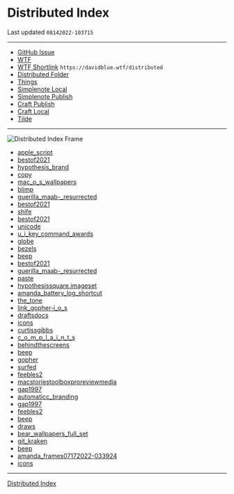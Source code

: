 # Distributed Index
Last updated `08142022-103715`

---
- [GitHub Issue](https://github.com/extratone/bilge/issues/330) 
- [WTF](https://davidblue.wtf/drafts/3B7930BE-07BC-4DB9-A591-4254BEE42A82.html)
- [WTF Shortlink](https://davidblue.wtf/distributed) `https://davidblue.wtf/distributed`
- [Distributed Folder](https://www.icloud.com/iclouddrive/0b7XOcnuZWTZlrPVZBegl1DWA#Distributed)
- [Things](things:///show?id=HvkLFcKxxC9x7X7LBCY3DQ)
- [Simplenote Local](simplenote://note/e879806edef84144a4caf5686be3e3c3)
- [Simplenote Publish](http://simp.ly/publish/D5T2P7)
- [Craft Publish](https://www.craft.do/s/Rjbfm6F98SkAnz)
- [Craft Local](craftdocs://open?blockId=4B2C2917-3777-4898-A392-C06FAD4F7AFF&spaceId=d64c60d3-b1ba-bda2-5e7a-5c1baae7751f)
- [Tilde](https://tilde.town/~extratone/distributed)

---

![Distributed Index Frame](https://i.snap.as/Kl9Dwq0g.png)

- [apple_script](https://www.icloud.com/attachment/?u=https%3A%2F%2Fcvws.icloud-content.com%2FB%2FAQ_DwZdb2gmyhBobOulxyYzKOM2dAY7I6l6W34PDAiluTjbzXZUI7aZj%2F%24%7Bf%7D%3Fo%3DAkEFJDbxeTrbUO-jrGyeEL4iJIy-ZgJZal_JoNrlgaWy%26v%3D1%26x%3D3%26a%3DCAogyF5L_kivPhfZWcMCtnMKIMX9RD-9cjCf3twPVflpQaQSbRDA_4DoqTAYwI_8u7MwIgEAUgTKOM2dWgQI7aZjaiZWBhFxsLJQqlR0wiKQT5c3oHltoO7rJM6HQHtesq-gPEPqqwgTmnImtKdI64kwCGRtppq2q2NCmOrFBlEeZ5COCgygMxf1q0n1cFUIcaA%26e%3D1663083415%26fl%3D%26r%3D44571F3F-C156-4FE4-8E2B-9A18A5BD26B9-1%26k%3D%24%7Buk%7D%26ckc%3Dcom.apple.clouddocs%26ckz%3Dcom.apple.CloudDocs%26p%3D33%26s%3D6qFmd63sof9TGeKT79vY_zZvWs4&uk=MIdRQd0B8ackZaW_IhScGw&f=AppleScript.tar&sz=206848)
- [bestof2021](https://www.icloud.com/attachment/?u=https%3A%2F%2Fcvws.icloud-content.com%2FB%2FAVg6qJT1PkMsSmVpOVyxxSQFHr5rAcW1teNXH5p3jlq6nfA71-d9SZT-%2F%24%7Bf%7D%3Fo%3DAuNcLvMtF7Rufjht_W0kOi-sFruVC-HTDLOSHSXRwRTz%26v%3D1%26x%3D3%26a%3DCAogwwpWn8MjNjkXDwQaVhsqGWxrj5hE_C9_g618YlRSorYSbRDKg4HoqTAYypP8u7MwIgEAUgQFHr5rWgR9SZT-aibhbt4qXcbj1zRsUjwbEwhBagUp5s808SgWZYVBksDIGJLSp8TN93Im2OMEVTAWHtiukv_sR4iaPIKenx5EO-590bC-a695J_VHj7JN7V4%26e%3D1663083416%26fl%3D%26r%3D761ED254-6385-4C31-A0AA-B4C30822EB0C-1%26k%3D%24%7Buk%7D%26ckc%3Dcom.apple.clouddocs%26ckz%3Dcom.apple.CloudDocs%26p%3D33%26s%3DAeqbxjx00rHK9a5BVTfhSDH9T-A&uk=e8f1jMShofdsPielG3DCYQ&f=Bestof2021.mp3&sz=227191250)
- [hypothesis_brand](https://www.icloud.com/attachment/?u=https%3A%2F%2Fcvws.icloud-content.com%2FB%2FAemGc3UpWywvyKgd3GWyMyZ2GTvwAeey3Z0YoLutA3giQX9WkMOyny2O%2F%24%7Bf%7D%3Fo%3DAkQEt0Q_kT0zWUYWcg_ggZkXbn6fV-5wlkRGnCuAz6Su%26v%3D1%26x%3D3%26a%3DCAogruJ3buDKa1cz4OENhHeXEwx9N45i1qR_-Vh0Voa36twSbRCOh4HoqTAYjpf8u7MwIgEAUgR2GTvwWgSyny2OaiYEl_qzPbTr70LAd3j9IQU05nz_zteVmtnrmljlmNicIe2uGYxDyHImqx_f7yJbFFaHvbLmdSSmqX0vWmtWG70NoxR4VpD9Tw2j9Q7y1c0%26e%3D1663083416%26fl%3D%26r%3DFEA34865-52A0-4AF4-B7DF-06766FC9FE3A-1%26k%3D%24%7Buk%7D%26ckc%3Dcom.apple.clouddocs%26ckz%3Dcom.apple.CloudDocs%26p%3D33%26s%3DnAiqEgEZ6f4BBIonmoq0wp2XC-M&uk=-3rvDuWZnwkPYmie1Z4_WQ&f=HypothesisBrand.tar&sz=353792)
- [copy](https://www.icloud.com/attachment/?u=https%3A%2F%2Fcvws.icloud-content.com%2FB%2FAdC-a4yJsyf180Lnjs-mtIVEErKPAVQ81qZEqn01GYpfb47s9kqN6zmu%2F%24%7Bf%7D%3Fo%3DAhB9OAqj-_xThr5dU0o5gs9twXYSZdF8me2zC7dGnbZd%26v%3D1%26x%3D3%26a%3DCAogsYbPC8pfoV_gt6Fl32hay2eoqRS8JivfcC81EFbOWWgSbRDcioHoqTAY3Jr8u7MwIgEAUgREErKPWgSN6zmuaiZMUWWTKKQJm6y8m-FKVlElGHUxkDgGYpbx9bq9LZFf2LV6ESvHCHImm_vNmgshLX1ZPDUX-_61DSdcN7VGaOB9goORigyppPd1w2-4N-0%26e%3D1663083416%26fl%3D%26r%3DB2BFBA89-C59D-4ECD-8D97-F6443E6705A0-1%26k%3D%24%7Buk%7D%26ckc%3Dcom.apple.clouddocs%26ckz%3Dcom.apple.CloudDocs%26p%3D33%26s%3DjpcQEcxA-_5Hr8WvX2tMH4Bm2hg&uk=nSp7rSruHYkCWP9vzKvH7Q&f=Copy.aiff&sz=77144)
- [mac_o_s_wallpapers](https://www.icloud.com/attachment/?u=https%3A%2F%2Fcvws.icloud-content.com%2FB%2FASDVn6VsA6Yvu2M3X3zlvCgyqyLFAQ2m7vB9DkFNDsE6047eJk8Qk88S%2F%24%7Bf%7D%3Fo%3DAljtWHbLaKk-ZPVV3oF7Zm1jKxfnx3E1CdqL7et-Atn1%26v%3D1%26x%3D3%26a%3DCAogLA7Y02aVUgYkqpPd4Ya1y2u1U09W8L-gzq3kulmTbjISbRCujoHoqTAYrp78u7MwIgEAUgQyqyLFWgQQk88SaiZzdXHRi3VUNYJmkRz9FX9tdr7JImAKXVnDxuPbLQuJGlv-wtC0tHImGCvnrm5J_MyJwriqIvGFPz3rL3Nk_dGh0w8J3TxwJjsxBE6m7AA%26e%3D1663083417%26fl%3D%26r%3DECC0166E-7C44-4E49-B3FB-B3F44D9EAAEA-1%26k%3D%24%7Buk%7D%26ckc%3Dcom.apple.clouddocs%26ckz%3Dcom.apple.CloudDocs%26p%3D33%26s%3D9_l8W7At_9pfkuEpZoczDGaVj94&uk=A3w27nvbD1DeYwceN1iRpQ&f=macOSWallpapers.tar&sz=387464704)
- [blimp](https://www.icloud.com/attachment/?u=https%3A%2F%2Fcvws.icloud-content.com%2FB%2FAS3qkm2B6HgD4deOaIo5rhB8Ln2HAfZt2fgq4lzXa2_npgjQ4V-jyRA-%2F%24%7Bf%7D%3Fo%3DAvm-qxC55tvSSIJj7glN_ytbPzR4zTUyh9ZyBOSOS8-O%26v%3D1%26x%3D3%26a%3DCAogyh7-fBiTc5kP3edWQR3PIu3t2yOHFfxkXLxosnMULiASbRD9kYHoqTAY_aH8u7MwIgEAUgR8Ln2HWgSjyRA-aiZDDJ1tntqtzXTTIgBb0IpdA7iOT3MRLqVoADTnqZxZS09-JMCJkHImnT40C2Er7Cg4DGb_UqNJ1pvEEADDaT_8jaUO1cpRgd5-PJ9oNbw%26e%3D1663083417%26fl%3D%26r%3D7E347AF3-4A78-4B90-961E-CCAC5E129D13-1%26k%3D%24%7Buk%7D%26ckc%3Dcom.apple.clouddocs%26ckz%3Dcom.apple.CloudDocs%26p%3D33%26s%3D3w9oeVuTbrJ08zda4K-J9uQv3Hg&uk=ni3LiVPxagA_yN9KK58F0g&f=blimp.tar&sz=21480960)
- [guerilla_maab-_resurrected](https://www.icloud.com/attachment/?u=https%3A%2F%2Fcvws.icloud-content.com%2FB%2FARaydRzSUSsfAK35QFr1ZUDfP6T6Ab6ZH3enMGcoz3UZ-ld5OJFn8d6l%2F%24%7Bf%7D%3Fo%3DAmLYeu7JTlxWjibpJnhK0p9NAxPSdQpbb01t25Qzn7mg%26v%3D1%26x%3D3%26a%3DCAogMIRanE3ELrdzR5HCy2z3YIqKk6hV3nMXNn8gP1FkWGgSbRDmloHoqTAY5qb8u7MwIgEAUgTfP6T6WgRn8d6laibIMlci_Szf7fVdFrG9oyUaHlyNKfhhszchRe65YyrFIYdIJPlhjXImtoPwm942IlysSzhN50lUF13XXWTN4hUiAcc09O5zcNL3N_ZPHJE%26e%3D1663083418%26fl%3D%26r%3D6F4F50CA-C0F7-4D93-AB1F-826C6F73A07B-1%26k%3D%24%7Buk%7D%26ckc%3Dcom.apple.clouddocs%26ckz%3Dcom.apple.CloudDocs%26p%3D33%26s%3DAr6Jj9-ALK3lcsW4c_95aDZHoXE&uk=jMEt79IdgjjZXQ7NOzlOiw&f=GuerillaMaab-Resurrected.tar&sz=152888832)
- [bestof2021](https://www.icloud.com/attachment/?u=https%3A%2F%2Fcvws.icloud-content.com%2FB%2FATCmGjANmkyV1GHV9205mKQh8pB6Ac2AWxBnu6CwpzDi6r4KPOsFIEJ0%2F%24%7Bf%7D%3Fo%3DAu7-foyvDgYIierG2AbzWEdyv51kelYdO0JWQnXL3aeg%26v%3D1%26x%3D3%26a%3DCAogddo9A2Bs3cIxPTG1YYHudigu9PHRfsKsLQwLv3fsSfwSbRC3moHoqTAYt6r8u7MwIgEAUgQh8pB6WgQFIEJ0aiZzneQcqtoO-JX0jcjXc17gd4_spGvSUSLFPoasm6Kok_VeRx4FGXImpENezqJaheDulQK8KrXz7UT4oAn1ErxY2fBg-_BovjwkW5uNGlg%26e%3D1663083418%26fl%3D%26r%3D20A50898-0580-4724-8C07-EAA3778E3726-1%26k%3D%24%7Buk%7D%26ckc%3Dcom.apple.clouddocs%26ckz%3Dcom.apple.CloudDocs%26p%3D33%26s%3DvTBO6oe3OLFw8GxLLOW-eWbnZqo&uk=NEsNQl1yANDeCoCxzMPZjg&f=Bestof2021.7z&sz=387917216)
- [shife](https://www.icloud.com/attachment/?u=https%3A%2F%2Fcvws.icloud-content.com%2FB%2FAd97AUqmogIGdtbffovRwwiPyowzAYOuftglRq2vCBEcu2Nqa6Pzy-1R%2F%24%7Bf%7D%3Fo%3DAvqprEh2F6zG1-0fC9ax2i4Biw_j28Tu1PqrZoEmYwK6%26v%3D1%26x%3D3%26a%3DCAogEbbXxOOUreXQeVRRTwcXyUkaayuR79ZhZs2BdG7rWcwSbRCInoHoqTAYiK78u7MwIgEAUgSPyowzWgTzy-1RaiZbDwf-cZRqVYdN2IS_HwBxsEzfKN1Puri_t3UH7i4GK_2c2eFvnXImu00TptjyLnsMJfhy5LFuRoFQ5D0weP0-ml6DX_LtMtw18tEWCio%26e%3D1663083419%26fl%3D%26r%3D58E53252-86D0-4F69-BBC9-CCA0F478BD36-1%26k%3D%24%7Buk%7D%26ckc%3Dcom.apple.clouddocs%26ckz%3Dcom.apple.CloudDocs%26p%3D33%26s%3DNERp_MHH0055j_aJvxLA7MMChM0&uk=pqtqHDOiRTN0B--hdNIkqQ&f=Shife.tar&sz=3234816)
- [bestof2021](https://www.icloud.com/attachment/?u=https%3A%2F%2Fcvws.icloud-content.com%2FB%2FAY5rvQWYxeSuyBtA5Op1b8GgglohAVCeSNuqDrUjdhEAO4dxOHS4qvD5%2F%24%7Bf%7D%3Fo%3DAgHQEjF-rKhzsvF2zqF5IA44xCdzsbV9YbAYgloYZmzp%26v%3D1%26x%3D3%26a%3DCAogNcwY_hrsV_IuVFj0Q7N6QXZuIMbcQ_bn5a9jVShu0uISbRDhoYHoqTAY4bH8u7MwIgEAUgSgglohWgS4qvD5aiZ2GrasWRd8UgRJ8w6vl8R-kJcScnfE48GCNO2ztEO4Uc2FgnuwQHImXt_5jp929_-FVzLm1dGvy-jypfmTHqhGMPPoi_yBz8CPL6OIDy4%26e%3D1663083419%26fl%3D%26r%3D54184BFC-D376-4621-AC90-9A84C2151078-1%26k%3D%24%7Buk%7D%26ckc%3Dcom.apple.clouddocs%26ckz%3Dcom.apple.CloudDocs%26p%3D33%26s%3DvNZD3WCeStJ421pDxGxVsc5J-yg&uk=u7URAEtOFsrpDC5G9K4GTA&f=Bestof2021.zip&sz=387920639)
- [unicode](https://www.icloud.com/attachment/?u=https%3A%2F%2Fcvws.icloud-content.com%2FB%2FAe0T0vMmkpYQDxpGxqihWPnCNfxYATte6OY9Ou4VujE7rRhdt7VhYKqu%2F%24%7Bf%7D%3Fo%3DApTCH6BX-oNTR4XPepbzaaAvB6L_x3fdE0_RZ_Ryom3B%26v%3D1%26x%3D3%26a%3DCAogfG3Yif4yzf2lm0ZzUlkfg9Me1QJ98cHmJdqzyyMRmo4SbRDWpYHoqTAY1rX8u7MwIgEAUgTCNfxYWgRhYKquaiYPZS-_CZT_JBJSLXqWRnJ9YJ377PC6Wq_baqpgBpyOGPlbe-hsOnImAxXqS0jKyvjjqriaeeR-IaLhqzQKdC3KeHom6QPeosAxqZyH024%26e%3D1663083420%26fl%3D%26r%3D47DBAB9B-867A-4EF7-8210-065A5805268D-1%26k%3D%24%7Buk%7D%26ckc%3Dcom.apple.clouddocs%26ckz%3Dcom.apple.CloudDocs%26p%3D33%26s%3DiYaUVpSF2GIg6Y6r8yIkjcSr9ck&uk=Bv3lDhecgW2oluDfTp25Iw&f=unicode.pdf&sz=24046688)
- [u_i_key_command_awards](https://www.icloud.com/attachment/?u=https%3A%2F%2Fcvws.icloud-content.com%2FB%2FAeAWXxvUcDkZQ7kBxvgqR_4FV3A7Ad0zGAAVNQfh-3DNxDUX03xcPM87%2F%24%7Bf%7D%3Fo%3DAt89YljRZ_ByZD4Pz6rpYW71ptxiOK3maD53K6poPEtO%26v%3D1%26x%3D3%26a%3DCAogdXP6mPUad_Y5sUkcf1erT-YIHtz7fbcxWhumDVn_VakSbRCvqYHoqTAYr7n8u7MwIgEAUgQFV3A7WgRcPM87aiZQXdlF4R4uxiVjRPjVY4A4mn7tmrbXWuD1uAcnQ2WUKUHLtQk1Q3ImDkoDTBQDH-V-dJ8KZL_vWYZxSNwP579vNgMFatEVc1iKKOg8tjk%26e%3D1663083420%26fl%3D%26r%3D65836D83-5380-4906-87E5-6AB0C6C02D82-1%26k%3D%24%7Buk%7D%26ckc%3Dcom.apple.clouddocs%26ckz%3Dcom.apple.CloudDocs%26p%3D33%26s%3D5paeHhn5WMUNdI3337OL8IQSQzg&uk=ilnYtjvWV5X5DaAd4hGFlw&f=UIKeyCommandAwards.tar&sz=3275264)
- [globe](https://www.icloud.com/attachment/?u=https%3A%2F%2Fcvws.icloud-content.com%2FB%2FASiZHNGNuy8grAJTxSPPqX-RcRbrAYgiVFMX7iLmEoRO4ntiphzEngNz%2F%24%7Bf%7D%3Fo%3DAoGJl8FL6KjpRqyZDWtW1c6zAMt3x07FEn0pbFrwP-AX%26v%3D1%26x%3D3%26a%3DCAogkHLn8uajvhmuDSsSpOT5uUFnFOzABXbPdQAalYS-IewSbRD_rIHoqTAY_7z8u7MwIgEAUgSRcRbrWgTEngNzaiZJm0ZG15PUlXyFjsdm1cls7hssTZ_SyH0e2Bmdlqe3t-XVCAGZxnImwFTiaQ3qV8gV5C0__M5lrsZk6MA_Wo2dVp8k-iXeP56p_UdBFpY%26e%3D1663083421%26fl%3D%26r%3DEDA84626-96AD-45AE-9CFE-998BA1142AD1-1%26k%3D%24%7Buk%7D%26ckc%3Dcom.apple.clouddocs%26ckz%3Dcom.apple.CloudDocs%26p%3D33%26s%3DvSjSMcMffTRhQpqtPX2GR48FGcU&uk=grLpL6Q-_T1GbHjoLsAfmQ&f=globe.tar&sz=117072896)
- [bezels](https://www.icloud.com/attachment/?u=https%3A%2F%2Fcvws.icloud-content.com%2FB%2FAYFJHhDxXmUZsvzvbEsmrZemvXmjAbZBAUbfLIamyVshaAaIqpCB2DNR%2F%24%7Bf%7D%3Fo%3DAuc5YpQZjW7jaRub8lHs3ubujCFyWB7G3nTt3FuPOth_%26v%3D1%26x%3D3%26a%3DCAoged_YxLWILBrv2sD7zjU_QwAcifoM2vs3fvc4JOoriZwSbRDYsIHoqTAY2MD8u7MwIgEAUgSmvXmjWgSB2DNRaiakwwPpU75Vzioc-kphh1_iITcQQiNLBgOl9jWb85pSF8DHRXkpR3ImJ-OS9VYq7qJRmmeE1p8caKB-rjSQLwEvfpkQAcuBAV2e-FEipr8%26e%3D1663083421%26fl%3D%26r%3DFF482DA2-FCC8-40F0-8ACE-FAE0F2A45EA5-1%26k%3D%24%7Buk%7D%26ckc%3Dcom.apple.clouddocs%26ckz%3Dcom.apple.CloudDocs%26p%3D33%26s%3DgQdtrmmA8pGHb2VZQDb2ZnyXNtg&uk=xWuBHMhGvwStFZttwlNq_g&f=bezels.zip&sz=6973988954)
- [beep](https://www.icloud.com/attachment/?u=https%3A%2F%2Fcvws.icloud-content.com%2FB%2FAcRS0U0X33WJ-JLtMwFiWyMj6YFSAdlJueA6ZaWdqVHselS0xt4mW166%2F%24%7Bf%7D%3Fo%3DAmRTHmHecE593KB8yS6r1lCCP5FXJPCYRYcvaPz2hbfM%26v%3D1%26x%3D3%26a%3DCAogQSGu9IdmcmJ33obF60hZBZbjYnza1QNKtXU-mFKcjmgSbRDHtIHoqTAYx8T8u7MwIgEAUgQj6YFSWgQmW166aiZCsBTxEZtjUUSMG80ivvMHw2qy1vwR8HpW92vu7lVSDAegrg-O9nImShhx_ISAcDvN9EVYPYT7a5KWjLOdW5MHSlQE7vh62fL9clb3p00%26e%3D1663083422%26fl%3D%26r%3DA6C2CE01-B06A-4F72-B483-B56B60ED9C2F-1%26k%3D%24%7Buk%7D%26ckc%3Dcom.apple.clouddocs%26ckz%3Dcom.apple.CloudDocs%26p%3D33%26s%3DdbT0khDSvM3WypMwGOLCF-NnKb4&uk=UQ1f3_UbJi0eszx8qkXxOw&f=beep.iso&sz=921600)
- [bestof2021](https://www.icloud.com/attachment/?u=https%3A%2F%2Fcvws.icloud-content.com%2FB%2FAS9SfDDLeRS6tlKCmpTtCN1V58BZAQby8yMnRRXtEPT2CP8gEncPXmnh%2F%24%7Bf%7D%3Fo%3DAs-tht4BgrEdL-UL5WN5DCsVu5cALunEMkJK8PNAeeZ7%26v%3D1%26x%3D3%26a%3DCAogjUpT9cNLP2sIbCRbthnl4DOzSknWYmuoTgh-plolZY0SbRCbuIHoqTAYm8j8u7MwIgEAUgRV58BZWgQPXmnhaiYSSW1iOIj9eTlMQ-lK3yzZjkyocfn-hCTxf1TNw2uMk8zTUpT5qnIm6rZPcLmKnLaxZAfkzv0JzgL1thci_RLLe82UK0HForrI0E2rz0E%26e%3D1663083422%26fl%3D%26r%3D884E84E7-3FBB-46EC-A2CA-F1EC91728447-1%26k%3D%24%7Buk%7D%26ckc%3Dcom.apple.clouddocs%26ckz%3Dcom.apple.CloudDocs%26p%3D33%26s%3Dz3hw8jcTOqqDG-FJ7J5R2jiULYo&uk=5bh5DdqpFSR1XSGyJPvyNg&f=Bestof2021.tar&sz=388070400)
- [guerilla_maab-_resurrected](https://www.icloud.com/attachment/?u=https%3A%2F%2Fcvws.icloud-content.com%2FB%2FAVTCsPYGsjo1r0SnvTcGLE8y55maAQlI4Oom1xHrXaFWCk1fZvpQb7v4%2F%24%7Bf%7D%3Fo%3DAiL8Ohov0AZjKna0dsheizZGMf7F0YiWjqF4mwingOWn%26v%3D1%26x%3D3%26a%3DCAogRTMC6-6QowAyWaxvLBg_G2HGU_jeeymX0YaScQ6srhYSbRDtu4HoqTAY7cv8u7MwIgEAUgQy55maWgRQb7v4aiYuFeiqHm-ZCtR99ZiphXmzNc8rtFw3PiOkrWzGvroxv0Cb078zEHIm-vKslyJBaOwCvZFyH-yYz1tMl1gKS4UzoJtOQZbZ_uD2ROatHXA%26e%3D1663083423%26fl%3D%26r%3D34D9CDE6-248B-469D-A5E9-02C9B678E811-1%26k%3D%24%7Buk%7D%26ckc%3Dcom.apple.clouddocs%26ckz%3Dcom.apple.CloudDocs%26p%3D33%26s%3D4lHgvxyHPsolbxk73uhWudhdLK8&uk=xqflealNKgUWRHoXVAFNaQ&f=GuerillaMaab-Resurrected.zip&sz=152875942)
- [paste](https://www.icloud.com/attachment/?u=https%3A%2F%2Fcvws.icloud-content.com%2FB%2FAe0AQYTw_MGzhF1Bgzk4D3qQw4HjAcY88TjeIjZ3ribKr0ifG2P3dx20%2F%24%7Bf%7D%3Fo%3DAq59NbtAwjJkpMHrtjgI-7Z30IstIO5iQMVUKWnC8O2g%26v%3D1%26x%3D3%26a%3DCAogLuTAfc0xjc_SHK5LiyWfJnHIfTk9n1-pO_XetutE8-ESbRCtv4HoqTAYrc_8u7MwIgEAUgSQw4HjWgT3dx20aiY6wnNqSzboy2krzCc7JDBA8asyxwp3N6_tjFT38cEHWTM9NAsBT3Imp6krBNSqWeOhdwKHmeD6QW-3CEPQrxWLW9qR2_Z3GsuEd7QnZMo%26e%3D1663083423%26fl%3D%26r%3D439F2CEC-0416-46A6-8E12-349E241FC2FF-1%26k%3D%24%7Buk%7D%26ckc%3Dcom.apple.clouddocs%26ckz%3Dcom.apple.CloudDocs%26p%3D33%26s%3Dn4D0utr3xuUWjvjPaawuCFMU6vA&uk=Qi0cFVbMot0c24VcrRhGSw&f=Paste.aiff&sz=22590)
- [hypothesissquare.imageset](https://www.icloud.com/attachment/?u=https%3A%2F%2Fcvws.icloud-content.com%2FB%2FAXjHMq3cghqdqIcyqGKZEwShTrG2Ad8pGCNo0MubalGnIe8xOqdlix7Y%2F%24%7Bf%7D%3Fo%3DAmUXBt-Z75Rk0hqaylkXPjTwcGoYlzAYTw_6uszPVPXZ%26v%3D1%26x%3D3%26a%3DCAogcHO3OU_IUdROq0O5IqYIyRh9pUW7UWfbPY0l2f8KtnQSbRD5woHoqTAY-dL8u7MwIgEAUgShTrG2WgRlix7YaibOBmKgSUgg_J51B5Qq1eQLJeeeGgsolHqafGfmDPoCEEJkgSFu1HIm1E9CeBuY_K1R2cktrEjOtJ_d2SDwR1_yX4nqR2SR1SAieD8QSlQ%26e%3D1663083424%26fl%3D%26r%3DC4A9E652-D145-4686-AD0A-47ACEAB26721-1%26k%3D%24%7Buk%7D%26ckc%3Dcom.apple.clouddocs%26ckz%3Dcom.apple.CloudDocs%26p%3D33%26s%3DaOg2y9odJvQ_GAxe595LSMsNjsA&uk=VJRMV3D9Ar-CJcs6spynzw&f=hypothesissquare.imageset.zip&sz=1268618)
- [amanda_battery_log_shortcut](https://www.icloud.com/attachment/?u=https%3A%2F%2Fcvws.icloud-content.com%2FB%2FAYp6C7Flo38tKSvrQpZGyk8k-O3ZAXz4_sIoUudz5IxlQDRoF3Hlc68C%2F%24%7Bf%7D%3Fo%3DAhVu26Lpw1o4JKxcI-RxrRppsDy4r87TbzbUy3qXzL6-%26v%3D1%26x%3D3%26a%3DCAoggDQYKsqsBxJzwqvNZrzRQfmTZEFf_c0ZKUcZ3eDYdwgSbRC4xoHoqTAYuNb8u7MwIgEAUgQk-O3ZWgTlc68CaiaXwQ6Uj06gg466vA7P7fK9Nf3ys1bzTrHH34Cl8mVjoRgCLLjzUnImLguJNKba9Rso8-9RDkWGayrWvbVH7h-clyM5eJSE2Y971k4RmDE%26e%3D1663083424%26fl%3D%26r%3DA0779022-A824-4DEE-8C00-32893B44D9B8-1%26k%3D%24%7Buk%7D%26ckc%3Dcom.apple.clouddocs%26ckz%3Dcom.apple.CloudDocs%26p%3D33%26s%3Dtd2B6kr5kKMkYBw6GELTexHJxBY&uk=Gtp3FUWUwy4itAXpGGtzwA&f=AmandaBatteryLogShortcut.tar&sz=4399104)
- [the_tone](https://www.icloud.com/attachment/?u=https%3A%2F%2Fcvws.icloud-content.com%2FB%2FAYAuzXSdJCk1b_d_74QBischJydtAVhpaQyWZ7H2jkMDeOfsppmMfQM9%2F%24%7Bf%7D%3Fo%3DAj522U19-26LBbMF5GbvgB7CbT1Sr7rYXPIaIN-PijO1%26v%3D1%26x%3D3%26a%3DCAogVXFbRUS3V3z2d5UKVxS4agxWlRvwbno6TFZV3Z2IVV8SbRCIyoHoqTAYiNr8u7MwIgEAUgQhJydtWgSMfQM9aiZwXAM9ptd8tFn4XTFGKhJs-YEuXZtxPm_b6nDdq5GZiTWFADgBfXImxwZcTZdDI7gxwxVaGSt4-LZJAJaqFbx7tL7g8ArV8KQmEKuMHN8%26e%3D1663083425%26fl%3D%26r%3D9B22093D-F3EE-4D3F-946E-EA66C177EFDC-1%26k%3D%24%7Buk%7D%26ckc%3Dcom.apple.clouddocs%26ckz%3Dcom.apple.CloudDocs%26p%3D33%26s%3DmIF0LKFenqEcvD6DvR9EaXDOR7Y&uk=twr_seK1lgbUJgO-0qOeoQ&f=TheTone.zip&sz=269006)
- [link_gopher-i_o_s](https://www.icloud.com/attachment/?u=https%3A%2F%2Fcvws.icloud-content.com%2FB%2FAY7pJhJdmR_aNVdtLwChpeToUPknAdWXm9uhw4hNIBDl9qO_M6S2nfAU%2F%24%7Bf%7D%3Fo%3DAqDXeHLF36fjtpc-tzl_eYm2wRhcle3NGxlMA3shNv3Q%26v%3D1%26x%3D3%26a%3DCAogaB9Qjla7gUElW2GWrXOgBN0WVS4r-_PLDgjuj1NYvbcSbRDezYHoqTAY3t38u7MwIgEAUgToUPknWgS2nfAUaiZNa_XmkfbAJsQ3jWSoJjGNIZRng4MHW7XUGJMT6pkUg5TtoYlVtnImC8IK5QJkPolMyam3j6WtKI_RjIA3u49hOO_DaLOPXfumWKLViaE%26e%3D1663083425%26fl%3D%26r%3D920B5F41-657A-4697-897D-227DE2F1D30B-1%26k%3D%24%7Buk%7D%26ckc%3Dcom.apple.clouddocs%26ckz%3Dcom.apple.CloudDocs%26p%3D33%26s%3DACuiDR1a4srh9VjH7RrpZAUoYFo&uk=YVeqhHoePfrSZujzNUU36Q&f=LinkGopher-iOS.shortcut&sz=25252)
- [draftsdocs](https://www.icloud.com/attachment/?u=https%3A%2F%2Fcvws.icloud-content.com%2FB%2FAVPiibwRQNaDqMA1b9K4_1GcJ6RmARk6is2Z-o4qzkW8T0tiGi_CJffp%2F%24%7Bf%7D%3Fo%3DAq3MZqtxNRFbHuflablizWhcLkTgnorVadjr28n_b7FP%26v%3D1%26x%3D3%26a%3DCAogpE-Jzpnz8ShcQHrIO6GIA3Y58Z6Q8HKHITZVX2eS5fMSbRCw0YHoqTAYsOH8u7MwIgEAUgScJ6RmWgTCJffpaiZy4VWJudzYpYyy6MMA46qJJj_bEVid2bRTBKU7h1m2iXWWBqidLHIm6pc6jnWYT_NvCUBwH26jBWkviBd-WUthTuV9Oa6qzhpJACniSiA%26e%3D1663083425%26fl%3D%26r%3D6C3C2791-8407-40B3-A2A1-2314A76CEC9C-1%26k%3D%24%7Buk%7D%26ckc%3Dcom.apple.clouddocs%26ckz%3Dcom.apple.CloudDocs%26p%3D33%26s%3D3jlXqhR46SndCzkn0oBdaTkFF_Q&uk=PKmJ6k9rtlRur9iP3u8jNg&f=draftsdocs.tar&sz=12861952)
- [icons](https://www.icloud.com/attachment/?u=https%3A%2F%2Fcvws.icloud-content.com%2FB%2FAXiYjHHTuU08ygkm7Ijtr8pQWWSaAXOm1Kj2miQKpfPnjl1opdnH4hkm%2F%24%7Bf%7D%3Fo%3DAtrIQLUAMTX6zRQ0ADZJZ8Uka6bmZRHbtjxo6iCH88nC%26v%3D1%26x%3D3%26a%3DCAogrde3_ROBm7vOTLJobruK3I4He6e4sIfiBMrNhG95ByQSbRD71IHoqTAY--T8u7MwIgEAUgRQWWSaWgTH4hkmaiaosiO5Y6BZwHd2bQbpdFLcMliU_67mIGFuaCKf4fE8w06VPERkz3ImpfaZE23bBS33s8u_4NIfS9tgyGF35KnrXggmMlpEn6mpIszJztA%26e%3D1663083426%26fl%3D%26r%3DB3D48CFB-1296-4457-A3E1-AE380C53EAAB-1%26k%3D%24%7Buk%7D%26ckc%3Dcom.apple.clouddocs%26ckz%3Dcom.apple.CloudDocs%26p%3D33%26s%3DJMoQHngitGyYV3jetg_iYZE9o2A&uk=DbwE6xVRe_KMvdqcCvMXnQ&f=Icons.icontainer&sz=96664677)
- [curtissgibbs](https://www.icloud.com/attachment/?u=https%3A%2F%2Fcvws.icloud-content.com%2FB%2FARUsdmJNBw5jBb9_0sfltq2v0vOmAS-PZXK-4Ht3YiZPcDlGr-gy07NQ%2F%24%7Bf%7D%3Fo%3DAp74X_PPx6KERhVcuqFLz3ZxeVdd1Yesvp0FsTWdt3qy%26v%3D1%26x%3D3%26a%3DCAogg9rInuWMUXxmHHWZwg2oRiMuiURHK-zYtb9LWw6X-UgSbRDN2IHoqTAYzej8u7MwIgEAUgSv0vOmWgQy07NQaiYuD0m8Y6MIW88g3Os6WOpINNuZo4V-fti54YKXrdXe0xQTeortBHIm45Dlgo4OwSLtFIE_TUKpNiPKw_IMT46czMkLX-hoBWHIK8zxnes%26e%3D1663083426%26fl%3D%26r%3DC96B80E7-8B26-40A8-8273-AF25531E1C35-1%26k%3D%24%7Buk%7D%26ckc%3Dcom.apple.clouddocs%26ckz%3Dcom.apple.CloudDocs%26p%3D33%26s%3Di7g-g7Wm3YCEA-xqCuadUl4zrUo&uk=n3tQFfVmaqaBDL91Xui6PQ&f=curtissgibbs.mov&sz=253121636)
- [c_o_m_p_l_a_i_n_t_s](https://www.icloud.com/attachment/?u=https%3A%2F%2Fcvws.icloud-content.com%2FB%2FAR0UIzs5QaEHyD80ZBQWdcQcDy8tAX2bB0n7BippnpIC0QXTWWC4t2qc%2F%24%7Bf%7D%3Fo%3DAvHuuZB-DHuui0vlkoCWEgjXq4h9IgO3xTUh7lw4L3mc%26v%3D1%26x%3D3%26a%3DCAogVXYqSJWXDt6kB_fctVapw8g2ZwCGyt_mEdB-YjLkeX0SbRCk3IHoqTAYpOz8u7MwIgEAUgQcDy8tWgS4t2qcaiZPxJceLyXdbbtlkybtf3ohWgWfy7PcBWawpojio-TJBb6LI1_7A3Imv9HaN-SYbrlCdHIeg09zAFzX2rlnw_e9fLYz2nYQz-tdJ6Ahqi8%26e%3D1663083427%26fl%3D%26r%3DBB9BA6E6-A850-405E-94F8-F0E5C94CC1B3-1%26k%3D%24%7Buk%7D%26ckc%3Dcom.apple.clouddocs%26ckz%3Dcom.apple.CloudDocs%26p%3D33%26s%3DbaZ4h1dL519KH4x5Ht-tLLtWD1I&uk=dkOTZJArljm9zcRA60OSjg&f=COMPLAINTS.zip&sz=293314881)
- [behindthescreens](https://www.icloud.com/attachment/?u=https%3A%2F%2Fcvws.icloud-content.com%2FB%2FAQsXTv9GX017J1cCpuQFP5Nh7kyWAQXYAyuz2_k9s11rqdS8RgOewTbs%2F%24%7Bf%7D%3Fo%3DAt4PPMyMx9IrBLuVgDvMSE7D1CrMEl3vZAyW8h5dRQyC%26v%3D1%26x%3D3%26a%3DCAogmJEYjIszweF-nOi1waXyTwXCRAGhzj8RSM8bHyX4Nz8SbRD134HoqTAY9e_8u7MwIgEAUgRh7kyWWgSewTbsaiaaytMSCIlT6AiVxDHMnDotKV3BFqVOcpWNrOBnlVU8aRBrk1nXuHImxR_sfZmCMLK8c0ElFJ8kpBytzTEl08A-JUyIyytbvi_cpRtOPKs%26e%3D1663083427%26fl%3D%26r%3D08BAF56F-78C6-43F3-A6EA-8FC11CE29EDC-1%26k%3D%24%7Buk%7D%26ckc%3Dcom.apple.clouddocs%26ckz%3Dcom.apple.CloudDocs%26p%3D33%26s%3DZdhSuFuVfUMWH8WjC1QALzQOLE0&uk=L8fgu9R9bKAYE7nvrJh88A&f=behindthescreens.zip&sz=767385053)
- [beep](https://www.icloud.com/attachment/?u=https%3A%2F%2Fcvws.icloud-content.com%2FB%2FAZGHU7do_k9_nSFhqMZvIpF-MVKLAXt4uVvMsqrKPmHjNWvWNvr7y1hj%2F%24%7Bf%7D%3Fo%3DAgp5IYEijpieGY6Xj8fdkG4DwtHSCcbrm-UuX9fP8ZVw%26v%3D1%26x%3D3%26a%3DCAog2NqNzAREJwMGw9Thgy4LPShV4kooAhHBHj6__IJAz44SbRDQ44HoqTAY0PP8u7MwIgEAUgR-MVKLWgT7y1hjaia8bvpRjO5_jqRFbCzPFyEbZPLng-dwgfe0AROoJYnPmOJNf8Dd3nIm2CfoYoNrBi8zPKkOnqV5XC67to5hoiPmbYq3o7kiFu7yowWVFNU%26e%3D1663083428%26fl%3D%26r%3DE39849BB-C91A-40D2-A399-B603FF6058F7-1%26k%3D%24%7Buk%7D%26ckc%3Dcom.apple.clouddocs%26ckz%3Dcom.apple.CloudDocs%26p%3D33%26s%3DjGDnIIgx41ekQK3rPZ6I2bAzmN4&uk=qHnPFA6z3Rz99UPYYEZY0w&f=beep.zip&sz=19521895)
- [gopher](https://www.icloud.com/attachment/?u=https%3A%2F%2Fcvws.icloud-content.com%2FB%2FAeHmTH7sFn2cWwOttw-X5stm_M_tAXyCjRWLHXnQQpg_SfHc-jLZSUOq%2F%24%7Bf%7D%3Fo%3DAva6Thbegg9eN7zb4vl6VKTdWQrVWOIDXnAaUTA9aWCx%26v%3D1%26x%3D3%26a%3DCAog6gCSt9c6OsdIQjhfOoQoDP4RPy-Mb3iwCesgCMWiOCYSbRCp54HoqTAYqff8u7MwIgEAUgRm_M_tWgTZSUOqaibjuYUXt0pSNr70FpTAjw-wtkKgLmHMz_QcTjRrwTMuV-NmLOJlsnImW_GF6QluNM484folNfjdjRagfwXpBhWkX0WAP4m469GXRkldxoY%26e%3D1663083428%26fl%3D%26r%3D534EDC8D-49C8-4508-BEB5-315F132FB8BF-1%26k%3D%24%7Buk%7D%26ckc%3Dcom.apple.clouddocs%26ckz%3Dcom.apple.CloudDocs%26p%3D33%26s%3DxuMWQXiU1KtHLGNhHBym2PElmpE&uk=T1eq8crH6h5Q5LzYegjPOQ&f=gopher.tar&sz=34321408)
- [surfed](https://www.icloud.com/attachment/?u=https%3A%2F%2Fcvws.icloud-content.com%2FB%2FAdvNSII4cUeZqCTDd-26m2ho7__uAfbiSOsJzfq75QFV1SodXHumSr-M%2F%24%7Bf%7D%3Fo%3DAsBQ7H8mUfLQVZsMqAVYi_jhpei9sQmgXvHgP76RkhBX%26v%3D1%26x%3D3%26a%3DCAogq-wtQL-w_7ZL7NQObhmVqYovEKHrqk7xzTA-OxxdtjkSbRD46oHoqTAY-Pr8u7MwIgEAUgRo7__uWgSmSr-MaiayYkXb3eJgFHYdsUJNkYouSUoIb3jPu4qBiRlJBpCCpWJIPCbrjHImE9xq9N6TE90OCLcurA1v_VXV5LGjTdMtvJwVXCyKgMHeVp9JfwI%26e%3D1663083429%26fl%3D%26r%3DC77B6C90-586B-4364-849D-7DE586CB83EF-1%26k%3D%24%7Buk%7D%26ckc%3Dcom.apple.clouddocs%26ckz%3Dcom.apple.CloudDocs%26p%3D33%26s%3DUEMzsibLp8X4PeC9a3izXMJ6ulY&uk=7G5RP2J_kB9Xm7BNv_VakQ&f=Surfed.tar&sz=130939904)
- [feebles2](https://www.icloud.com/attachment/?u=https%3A%2F%2Fcvws.icloud-content.com%2FB%2FAayMLu4A1H32iSch3KekrvLh0Np2AWuKRd2TMolrmFMlL6_rLwQWcIVD%2F%24%7Bf%7D%3Fo%3DAsZI07KKJUDHk8uBchM5tOaIxZsZaKrOoREqO6RFG4L8%26v%3D1%26x%3D3%26a%3DCAogn0RWbHmPv5xhWaLV9Rg5knEYIato_sG9v5h_PlVw-RISbRDC7oHoqTAYwv78u7MwIgEAUgTh0Np2WgQWcIVDaiYqMf_emT9JRNMrMJhol_WxxGGg2E0F4OFuZP301DWuXJKrh2v_yHIm-QkiSGGImf2n25GvH2ngkCoYasFb8xTC5yHE-h00T2Q_GvbEke4%26e%3D1663083429%26fl%3D%26r%3DF8E01666-CC91-4563-A457-5EB5BCBCAAD8-1%26k%3D%24%7Buk%7D%26ckc%3Dcom.apple.clouddocs%26ckz%3Dcom.apple.CloudDocs%26p%3D33%26s%3DhRiH9K27XULjpqzbCou6thFz7RQ&uk=e2oc3wOohHcDvxV1feM1aw&f=Feebles2.zip&sz=6419470)
- [macstoriestoolboxproreviewmedia](https://www.icloud.com/attachment/?u=https%3A%2F%2Fcvws.icloud-content.com%2FB%2FAV7NGnxKx21241yWunt6nEqcWfXdAZfR1R6mV2oTTcMpkAxjHi7Bm1YR%2F%24%7Bf%7D%3Fo%3DAo8DCCPjFjJgFB5ryrMnUw_fx20r4pbzYqM9Fuo4CYtv%26v%3D1%26x%3D3%26a%3DCAogrLemD7lmP7lSlXtljKoQqKP-4vJ7-DtJH-SAhyN3bAMSbRCA8oHoqTAYgIL9u7MwIgEAUgScWfXdWgTBm1YRaiZ_KiIFmt-r6Xk1wBOR7CIc0A7pIBICqsUF5POijnlnqPQ9AthDnHImei8vUYRMrHp77KnB9g7veF_pNcioXbEao5PDQ6PBdGCxi4XCeoU%26e%3D1663083430%26fl%3D%26r%3DF1A84BAD-E578-4196-8825-4035C4C958CE-1%26k%3D%24%7Buk%7D%26ckc%3Dcom.apple.clouddocs%26ckz%3Dcom.apple.CloudDocs%26p%3D33%26s%3DVnJ6tpw4OMultCW3BCPJa_qSo4k&uk=rUkHeoWwULUKH_mtX7GlRA&f=macstoriestoolboxproreviewmedia.zip&sz=41426665)
- [gap1997](https://www.icloud.com/attachment/?u=https%3A%2F%2Fcvws.icloud-content.com%2FB%2FAXDcPXyfifLYxPs3sCJc_l2kqot_AY53GzF_Ra25d-9_gbpIz4JADKwx%2F%24%7Bf%7D%3Fo%3DAsnShBYJZE98PDSU15yFFfONh2rImk3uopiLBpC100JV%26v%3D1%26x%3D3%26a%3DCAogrRNo1jJImeeG1NJOJLyE2cvkWu_jqHIkBrHlbRkATxQSbRDH94HoqTAYx4f9u7MwIgEAUgSkqot_WgRADKwxaiYFi_ZNNQeMuoIJVbTz6VyyfMHjzlkayrKI6G71IZIF_Sv3unbFfnImjnyVJBwKnb25UAODF06IAhF-Y9tdehmq--pS9co43mTi8Ykw5Ns%26e%3D1663083430%26fl%3D%26r%3D74598ECD-529F-4753-9895-A957BAE3F96A-1%26k%3D%24%7Buk%7D%26ckc%3Dcom.apple.clouddocs%26ckz%3Dcom.apple.CloudDocs%26p%3D33%26s%3DwnunGMO6E-hpL2A5ujU-keabepc&uk=ZjuV5DFr3Fg-FsnZ747neA&f=Gap1997.zip&sz=522075827)
- [automaticc_branding](https://www.icloud.com/attachment/?u=https%3A%2F%2Fcvws.icloud-content.com%2FB%2FAS395DpPJLUCrLD7_Jo_wleipgpqAYzELoTLzTojZo_FGX1X932yYWVF%2F%24%7Bf%7D%3Fo%3DAnXUWg1afJuh4m5DMI6r9o-i6NftyD2P__D1MAWUqTS1%26v%3D1%26x%3D3%26a%3DCAogZWeCjCc9SmZAqmQ9CiOuCUlTNYTH51_UeAGlge1KKvwSbRCV-4HoqTAYlYv9u7MwIgEAUgSipgpqWgSyYWVFaiY6OieqvqChfYuOC2jhIO7x3i3bSH_woHLD0thKNtYyrDeJZt6HBHImWcHiXIqxJ-nH0jhTEQOwUWWt6d2GzVq1cdnx14eaRd2vij-RStw%26e%3D1663083431%26fl%3D%26r%3D876B418B-348E-4E3A-8370-2846FA8B11BC-1%26k%3D%24%7Buk%7D%26ckc%3Dcom.apple.clouddocs%26ckz%3Dcom.apple.CloudDocs%26p%3D33%26s%3DqEqtkpXNAyAIQvpydjqLEdfRx54&uk=2qn0nLW54WYiy-xdPSvVFA&f=AutomaticcBranding.tar&sz=46724096)
- [gap1997](https://www.icloud.com/attachment/?u=https%3A%2F%2Fcvws.icloud-content.com%2FB%2FAVPCqcMj-L8gzGoTADqEP4mYjSryAVjB4MavPeARf4e5wLk1414LGSCQ%2F%24%7Bf%7D%3Fo%3DApPNKtDXVqbcR7IAdAH3Gg8FQPDOob_VVVaWfGoqX9G8%26v%3D1%26x%3D3%26a%3DCAogQHoLhSMd7vLlWBG3zqhdwNIuOmH90Gygbdhvj8UAm_oSbRDp_oHoqTAY6Y79u7MwIgEAUgSYjSryWgQLGSCQaiYDJNpZDu5m0yiV1xWpKDRwf6zf1TKlgpuBw8bX0MGT0gRUNvKjenImDAO_9idjbd6qsBsuUYUSS3gUakCJN64Pw04eftqUjX7mRP8bzBI%26e%3D1663083431%26fl%3D%26r%3D67A49655-6307-4C4E-AA92-F1DCF8023171-1%26k%3D%24%7Buk%7D%26ckc%3Dcom.apple.clouddocs%26ckz%3Dcom.apple.CloudDocs%26p%3D33%26s%3DrNbX6EG5_ieCRhoGdP2TS43yLZs&uk=cklyp15ab4ZXOBCx30WnCg&f=Gap1997.tar&sz=522081280)
- [feebles2](https://www.icloud.com/attachment/?u=https%3A%2F%2Fcvws.icloud-content.com%2FB%2FAfVaE7UjA3yauoM0vZccstsAL_wXAQEaCG9gqdShGbqK2Lge8IuoX6-B%2F%24%7Bf%7D%3Fo%3DAhTOrFnKyuxDBf8kYFPpvfEuolyHcrjisVpW5hKBszCA%26v%3D1%26x%3D3%26a%3DCAogf92DDAx0dJFy7cHQvfUZwt3VSU_RgpT32Y4WIoRnNDkSbRDNgoLoqTAYzZL9u7MwIgEAUgQAL_wXWgSoX6-BaiY3U4YIeT7h_tcXwMW4EmJEZ6U_ecvdkj71yF-JP3KVSpFF6GssiHImapVxKdz6CxhS8eXJIOjM_wRpMDDL7BN3lrVViA4cDLgqonlau_Q%26e%3D1663083432%26fl%3D%26r%3D0D77C95F-8751-4E08-BC25-CA0E7B440756-1%26k%3D%24%7Buk%7D%26ckc%3Dcom.apple.clouddocs%26ckz%3Dcom.apple.CloudDocs%26p%3D33%26s%3DwFPvIpJ4IT6162vEtothdY9yvNk&uk=ZXCf162vWV-Th9UUrIJ6Mg&f=Feebles2.tar&sz=6426624)
- [beep](https://www.icloud.com/attachment/?u=https%3A%2F%2Fcvws.icloud-content.com%2FB%2FATgVYMcoQNZLARCzL-pmXdi4OmZ4AVJ75Iwti4GSsSSOL-BqovsweMyq%2F%24%7Bf%7D%3Fo%3DAvrC2JOsbMe0ssjJxSkroGc-nskYh-uVBn2acSTvCL53%26v%3D1%26x%3D3%26a%3DCAogUScrqUsRPfZ8NMZw64W1l-dmFtKeT_j08YY5QxV71LwSbRCnhoLoqTAYp5b9u7MwIgEAUgS4OmZ4WgQweMyqaiajFTcU_hiXtkKaA6tR_dgCXd8f0JC23xvK0cKD48mSWg-lspE4iXImUpUIj1yR9bOsL6fpNEplrCmQwlz4b2j8JDPBranhk3E7vtg-8rY%26e%3D1663083432%26fl%3D%26r%3DB6E92490-DEB9-44CD-A9EE-F0CD7B0BE617-1%26k%3D%24%7Buk%7D%26ckc%3Dcom.apple.clouddocs%26ckz%3Dcom.apple.CloudDocs%26p%3D33%26s%3DzjmlR3IUc4NJFc3_8ryX7eNweso&uk=bB_JBWnKYBoYExWp5IXi5g&f=beep.dmg&sz=55315)
- [draws](https://www.icloud.com/attachment/?u=https%3A%2F%2Fcvws.icloud-content.com%2FB%2FAfOb8JvVD_jHL85lXswSKM8h8IwmATKXDJdS6ArVS8V1-GkQTvMulRms%2F%24%7Bf%7D%3Fo%3DAhwphXjxe1dA2e6nIXHZapMmyWIduMGqjZ2re0XH7nSy%26v%3D1%26x%3D3%26a%3DCAogfGXEEqztiHP8ZUvPpSi02COv045snObIHxYMLR9etxsSbRD4iYLoqTAY-Jn9u7MwIgEAUgQh8IwmWgQulRmsaiZIbPXdbtCUpfeHs17IzeFIpdxl7rAvA9GCJWno464cJOSPeEPmDHImWzgsfImj6gI5Fv87DSwhUSlfOkDdog0VqpguPvP9hWi4CQg6STo%26e%3D1663083433%26fl%3D%26r%3DE691BB4D-C4EF-44DF-BA4F-069AA80CD2BB-1%26k%3D%24%7Buk%7D%26ckc%3Dcom.apple.clouddocs%26ckz%3Dcom.apple.CloudDocs%26p%3D33%26s%3D25hejjDvbmLsw7w41HESWemjolA&uk=uk0mYWwL-I-U6vNYXGe9RA&f=draws.tar&sz=74442752)
- [bear_wallpapers_full_set](https://www.icloud.com/attachment/?u=https%3A%2F%2Fcvws.icloud-content.com%2FB%2FATDpwOSPhKoJ6Nf14Eo2i2G2jj26ATo9AVNBKkJfU8tBpwsdZxKnIPn7%2F%24%7Bf%7D%3Fo%3DAgA26cdV1GjKS6kfJX3vh6LvLuGKPcPuKsP34KHhjhyw%26v%3D1%26x%3D3%26a%3DCAogghQhjjKO_-FghGzkt4uHur3yio-mI7NMJGGFB67EvOgSbRDMjYLoqTAYzJ39u7MwIgEAUgS2jj26WgSnIPn7aib1EY6qym8H-ONcfa2By0ZKsI_xc3HKDav8UBGKJSAfjbpdG7tImnImZnwNztAI3InP0xv6SMjah2QDYw0k1O3apKrxSENGPHbU7W6hGH4%26e%3D1663083433%26fl%3D%26r%3DB216571B-EB25-4367-9FBF-76E011D46B3D-1%26k%3D%24%7Buk%7D%26ckc%3Dcom.apple.clouddocs%26ckz%3Dcom.apple.CloudDocs%26p%3D33%26s%3DWGSg42nSsrPPK69uEQVBc23nhBg&uk=x2HZszpRwRquCp005UCj9A&f=BearWallpapersFullSet.tar&sz=154396672)
- [git_kraken](https://www.icloud.com/attachment/?u=https%3A%2F%2Fcvws.icloud-content.com%2FB%2FAQjOKdzYwlltNOiZurKlHf4wbjTpAcZ4P6PScD_pQRximguMSdlQ-TuS%2F%24%7Bf%7D%3Fo%3DAvwCBSGcD73h0XLaTg-5QgdtYQC6NtfdutLhaigRec1l%26v%3D1%26x%3D3%26a%3DCAogF1fUZIBhkE286gQ84vn9G_7sO4P3QjqR0NEP1wbYL_ESbRCakYLoqTAYmqH9u7MwIgEAUgQwbjTpWgRQ-TuSaiaxv0tVeS1wAA_IE6TEV3QqzBfwuG8dGOmDcVMTrX3ZlUkOb_R_93Imni3Jt6rkjMKIEHyYJym81vClDbuKEGt8kyKMWIzsmG55E1MHgA4%26e%3D1663083434%26fl%3D%26r%3DF4976EDA-BFBE-4216-BE53-51CB2193198E-1%26k%3D%24%7Buk%7D%26ckc%3Dcom.apple.clouddocs%26ckz%3Dcom.apple.CloudDocs%26p%3D33%26s%3D-0QC1FjNQFG-T83ZWLKCh1nsbAs&uk=9chKgUwwXtr9y_ccRCa9Qw&f=GitKraken.tar&sz=8084480)
- [beep](https://www.icloud.com/attachment/?u=https%3A%2F%2Fcvws.icloud-content.com%2FB%2FAWnR-I1n8Ikb7sqbEKIjT-TJwpTBAVSccBg8MngYTWR8EifN1r2AGVij%2F%24%7Bf%7D%3Fo%3DAnVs35fg05vT6WN77CJabqMeRzQ1sNxzRyTt9L1dVtIM%26v%3D1%26x%3D3%26a%3DCAog7gy2QL-Ubr2i8pRb9xrulyCKFLYUG31GR0pFpA0ITn0SbRDjlILoqTAY46T9u7MwIgEAUgTJwpTBWgSAGVijaibUtVX7Y9dpVRwsAHGIPwgfmasKF0jzfRSI02heH-XxRPVTB4k0ZHImLz7gbjMuNaMyLW8wyWUPNJe8huXy3BjHf5D-7nYrMvRXhuLyAeM%26e%3D1663083434%26fl%3D%26r%3D28139B60-655F-466F-9CF8-9D6BEB6B8B01-1%26k%3D%24%7Buk%7D%26ckc%3Dcom.apple.clouddocs%26ckz%3Dcom.apple.CloudDocs%26p%3D33%26s%3DIIpNBFk-wkgAhwg3mzL3uQkMt7w&uk=ylPyFUWtTUFRoiAsWJRm2g&f=beep.tar&sz=37477888)
- [amanda_frames07172022-033924](https://www.icloud.com/attachment/?u=https%3A%2F%2Fcvws.icloud-content.com%2FB%2FAX7aVK9Y52-MKZBy0nUg7nZ8LECCAR5TNM6fx2pNH1cZKNJAAMOnclgA%2F%24%7Bf%7D%3Fo%3DAlnC58s6fW_ZjtY_da5B4JbhoaUlAqoUFDTzPirO2AIW%26v%3D1%26x%3D3%26a%3DCAogz9bxYG5eg1JliAGRWNJ31KBmX0uQb_5FOl_wrEq_uCwSbRCwmILoqTAYsKj9u7MwIgEAUgR8LECCWgSnclgAaib6ec7fJotP9JTCM7Ku4OdmSQ_sNhhZLgK1bzdGojy0zUKuizsEjHImAVwLgUIi_9B--IBAlCjWLiwRpX-dzvFBfbM70euoKe0Rxzh-5Pw%26e%3D1663083435%26fl%3D%26r%3D19BAB103-2DDB-49F4-9DA3-426F183047B0-1%26k%3D%24%7Buk%7D%26ckc%3Dcom.apple.clouddocs%26ckz%3Dcom.apple.CloudDocs%26p%3D33%26s%3DLGtNfAz1pYJonFdPJhTHhpL7jp0&uk=KgcF9hYXYx5SS0PK57rXiQ&f=AmandaFrames07172022-033924.tar&sz=666142720)
- [icons](https://www.icloud.com/attachment/?u=https%3A%2F%2Fcvws.icloud-content.com%2FB%2FAc3GcxJTVI8g0Fpqe5dN6KW6gXAbAe7pRHjbBlZ0RVH34EkKhgoMLkBZ%2F%24%7Bf%7D%3Fo%3DAt8X9AyB8yqWD3UpwlZsoPTAM4aMxlSXkcAdWl07Q0B2%26v%3D1%26x%3D3%26a%3DCAogwnlTzx2-8F1wSTDvgrSPSqc648WXRNEAsC2fxS9OG80SbRCYnILoqTAYmKz9u7MwIgEAUgS6gXAbWgQMLkBZaib-N9ec2dezxMvvzuwzGhNCLWw93fJlItRkSBka6OoRuGPfsOhIo3ImG3gC-YiS_14gxwF1IMEGi8OmCEU713CLYAqTX4ISHt2wjmT-2Ac%26e%3D1663083435%26fl%3D%26r%3D9E5BC526-4946-42F2-A66C-3946F1E52848-1%26k%3D%24%7Buk%7D%26ckc%3Dcom.apple.clouddocs%26ckz%3Dcom.apple.CloudDocs%26p%3D33%26s%3DlFzoNYLl7yJJ7WEUqYE292UqiCo&uk=RCCdrkS0eDTfEqOP-Gq1tw&f=Icons.tar&sz=16247296)
---
[Distributed Index](shortcuts://run-shortcut?name=Distributed%20Index)